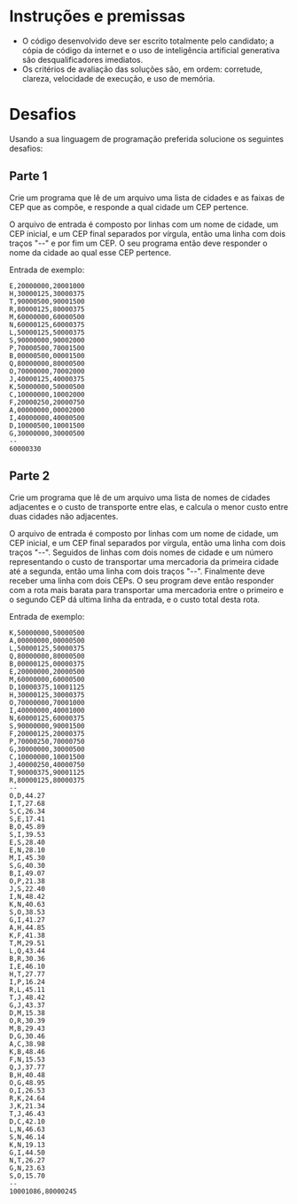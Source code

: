 # Instruções e premissas

- O código desenvolvido deve ser escrito totalmente pelo candidato; a cópia de código da internet
  e o uso de inteligência artificial generativa são desqualificadores imediatos.
- Os critérios de avaliação das soluções são, em ordem: corretude,
  clareza, velocidade de execução, e uso de memória.
 

# Desafios

Usando a sua linguagem de programação preferida solucione os seguintes desafios:

## Parte 1
Crie um programa que lê de um arquivo uma lista de cidades e as faixas de CEP que as compõe,
e responde a qual cidade um CEP pertence.

O arquivo de entrada é composto por linhas com um nome de cidade, um CEP inicial, e
um CEP final separados por vírgula, então uma linha com dois traços "--" e por fim
um CEP. O seu programa então deve responder o nome da cidade ao qual esse CEP pertence.

Entrada de exemplo:

```plaintext
E,20000000,20001000
H,30000125,30000375
T,90000500,90001500
R,80000125,80000375
M,60000000,60000500
N,60000125,60000375
L,50000125,50000375
S,90000000,90002000
P,70000500,70001500
B,00000500,00001500
Q,80000000,80000500
O,70000000,70002000
J,40000125,40000375
K,50000000,50000500
C,10000000,10002000
F,20000250,20000750
A,00000000,00002000
I,40000000,40000500
D,10000500,10001500
G,30000000,30000500
--
60000330
```


## Parte 2
Crie um programa que lê de um arquivo uma lista de nomes de cidades
adjacentes e o custo de transporte entre elas, e calcula o
menor custo entre duas cidades não adjacentes.


O arquivo de entrada é composto por linhas com um nome de cidade, um CEP inicial, e
um CEP final separados por vírgula, então uma linha com dois traços "--".
Seguidos de linhas com dois nomes de cidade e um número representando o custo
de transportar uma mercadoria da primeira cidade até a segunda, então uma linha com
dois traços "--". Finalmente deve receber uma linha com dois CEPs.
O seu program deve então responder com a rota mais barata para transportar
uma mercadoria entre o primeiro e o segundo CEP dá ultima linha da entrada, e
o custo total desta rota.

Entrada de exemplo:

```plaintext
K,50000000,50000500
A,00000000,00000500
L,50000125,50000375
Q,80000000,80000500
B,00000125,00000375
E,20000000,20000500
M,60000000,60000500
D,10000375,10001125
H,30000125,30000375
O,70000000,70001000
I,40000000,40001000
N,60000125,60000375
S,90000000,90001500
F,20000125,20000375
P,70000250,70000750
G,30000000,30000500
C,10000000,10001500
J,40000250,40000750
T,90000375,90001125
R,80000125,80000375
--
O,D,44.27
I,T,27.68
S,C,26.34
S,E,17.41
B,O,45.89
S,I,39.53
E,S,28.40
E,N,28.10
M,I,45.30
S,G,40.30
B,I,49.07
O,P,21.38
J,S,22.40
I,N,48.42
K,N,40.63
S,O,38.53
G,I,41.27
A,H,44.85
K,F,41.38
T,M,29.51
L,Q,43.44
B,R,30.36
I,E,46.10
H,T,27.77
I,P,16.24
R,L,45.11
T,J,48.42
G,J,43.37
D,M,15.38
O,R,30.39
M,B,29.43
D,G,30.46
A,C,38.98
K,B,48.46
F,N,15.53
Q,J,37.77
B,H,40.48
O,G,48.95
O,I,26.53
R,K,24.64
J,K,21.34
T,J,46.43
D,C,42.10
L,N,46.63
S,N,46.14
K,N,19.13
G,I,44.50
N,T,26.27
G,N,23.63
S,O,15.70
--
10001086,80000245
```
